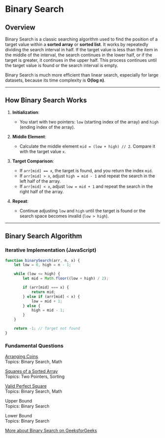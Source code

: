 # Binary Search

## Overview

Binary Search is a classic searching algorithm used to find the position of a target value within a **sorted array** or **sorted list**. It works by repeatedly dividing the search interval in half. If the target value is less than the item in the middle of the interval, the search continues in the lower half, or if the target is greater, it continues in the upper half. This process continues until the target value is found or the search interval is empty.

Binary Search is much more efficient than linear search, especially for large datasets, because its time complexity is **O(log n)**.

---

## How Binary Search Works

1. **Initialization**:
   - You start with two pointers: `low` (starting index of the array) and `high` (ending index of the array).

2. **Middle Element**:
   - Calculate the middle element `mid = (low + high) // 2`. Compare it with the target value `x`.

3. **Target Comparison**:
   - If `arr[mid] == x`, the target is found, and you return the index `mid`.
   - If `arr[mid] > x`, adjust `high = mid - 1` and repeat the search in the left half of the array.
   - If `arr[mid] < x`, adjust `low = mid + 1` and repeat the search in the right half of the array.

4. **Repeat**:
   - Continue adjusting `low` and `high` until the target is found or the search space becomes invalid (`low > high`).

---

## Binary Search Algorithm

### Iterative Implementation (JavaScript)

```javascript
function binarySearch(arr, n, x) {
    let low = 0, high = n - 1;

    while (low <= high) {
        let mid = Math.floor((low + high) / 2);

        if (arr[mid] === x) {
            return mid;
        } else if (arr[mid] < x) {
            low = mid + 1;
        } else {
            high = mid - 1;
        }
    }

    return -1; // Target not found
}
```

### Fundamental Questions

 [Arranging Coins](https://leetcode.com/problems/arranging-coins/description/)  
  Topics: Binary Search, Math

 [Squares of a Sorted Array](https://leetcode.com/problems/squares-of-a-sorted-array/description/)  
  Topics: Two Pointers, Sorting

 [Valid Perfect Square](https://leetcode.com/problems/valid-perfect-square/description/)  
  Topics: Binary Search, Math

 Upper Bound  
  Topics: Binary Search

 Lower Bound  
  Topics: Binary Search

[More about Binary Search on GeeksforGeeks](https://www.geeksforgeeks.org/binary-search/)
